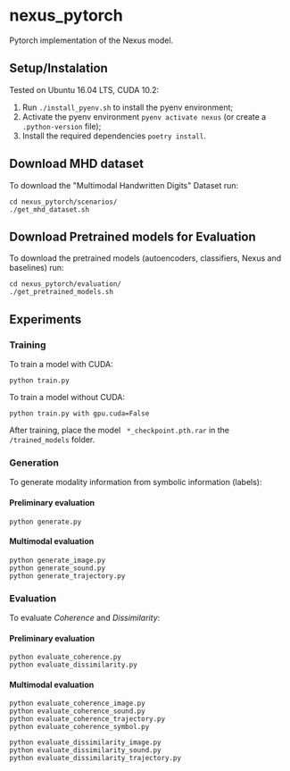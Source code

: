 # nexus_pytorch
Pytorch implementation of the Nexus model.

## Setup/Instalation
Tested on Ubuntu 16.04 LTS, CUDA 10.2:

1. Run ``` ./install_pyenv.sh ``` to install the pyenv environment;
2. Activate the pyenv environment ``` pyenv activate nexus ``` (or create a ``` .python-version ``` file);
3. Install the required dependencies ``` poetry install ```.

## Download MHD dataset
To download the "Multimodal Handwritten Digits" Dataset run:
```
cd nexus_pytorch/scenarios/
./get_mhd_dataset.sh    
```

## Download Pretrained models for Evaluation
To download the pretrained models (autoencoders, classifiers, Nexus and baselines) run:
```
cd nexus_pytorch/evaluation/
./get_pretrained_models.sh    
```

## Experiments

### Training
To train a model with CUDA:
```
python train.py
```

To train a model without CUDA:
```
python train.py with gpu.cuda=False
```
After training, place the model ``` *_checkpoint.pth.rar``` in the ``` /trained_models``` folder.

### Generation
To generate modality information from symbolic information (labels):

#### Preliminary evaluation
```
python generate.py
```
#### Multimodal evaluation
```
python generate_image.py
python generate_sound.py
python generate_trajectory.py
```

### Evaluation
To evaluate _Coherence_ and _Dissimilarity_:

#### Preliminary evaluation
```
python evaluate_coherence.py
python evaluate_dissimilarity.py
```
#### Multimodal evaluation
```
python evaluate_coherence_image.py
python evaluate_coherence_sound.py
python evaluate_coherence_trajectory.py
python evaluate_coherence_symbol.py

python evaluate_dissimilarity_image.py
python evaluate_dissimilarity_sound.py
python evaluate_dissimilarity_trajectory.py
```

